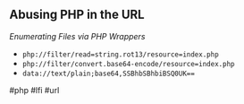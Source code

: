 ## Abusing PHP in the URL

*Enumerating Files via PHP Wrappers*
- `php://filter/read=string.rot13/resource=index.php`
- `php://filter/convert.base64-encode/resource=index.php`
- `data://text/plain;base64,SSBhbSBhbiBSQ0UK==`

#php #lfi #url
